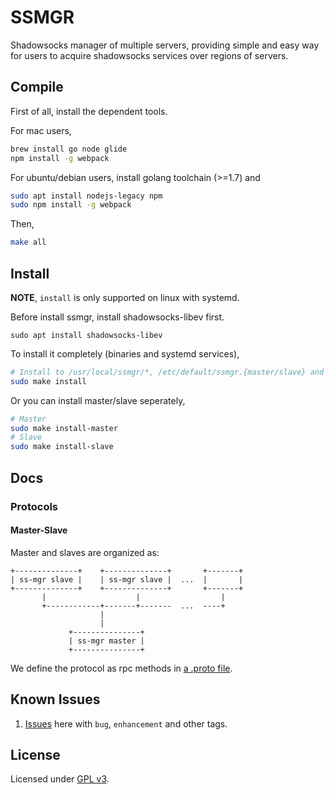 # SSMGR

Shadowsocks manager of multiple servers, providing simple and easy way for users to acquire shadowsocks services over regions of servers.

## Compile

First of all, install the dependent tools.

For mac users,

```bash
brew install go node glide
npm install -g webpack
```

For ubuntu/debian users, install golang toolchain (>=1.7) and

```bash
sudo apt install nodejs-legacy npm 
sudo npm install -g webpack
```

Then,

```bash
make all
```

## Install

**NOTE**, `install` is only supported on linux with systemd.

Before install ssmgr, install shadowsocks-libev first.

```
sudo apt install shadowsocks-libev
```

To install it completely (binaries and systemd services), 

```bash
# Install to /usr/local/ssmgr/*, /etc/default/ssmgr.{master/slave} and /lib/systemd/system/ssmgr-{master/slave}.service
sudo make install
```

Or you can install master/slave seperately,

```bash
# Master
sudo make install-master
# Slave
sudo make install-slave
```

## Docs

### Protocols

#### Master-Slave

Master and slaves are organized as: 

```
+--------------+    +--------------+       +-------+
| ss-mgr slave |    | ss-mgr slave |  ...  |       |
+--------------+    +--------------+       +-------+
       |                    |                  |
       +------------+-------+-------  ...  ----+
                    |
                    |
             +---------------+
             | ss-mgr master |
             +---------------+
```

We define the protocol as rpc methods in [a .proto file](manager/protocol/master_salve.proto).

## Known Issues

1. [Issues](https://github.com/arkbriar/ss-mgr/issues) here with `bug`, `enhancement` and other tags.

## License

Licensed under [GPL v3](LICENSE).


